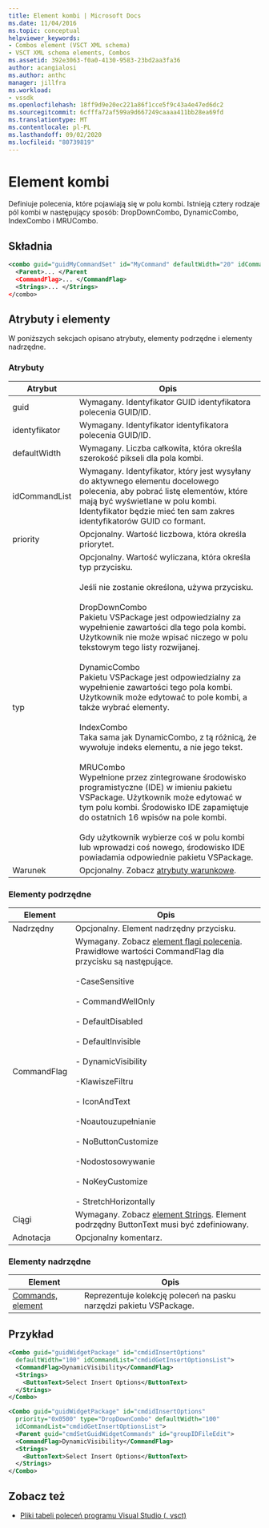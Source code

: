 ```yaml
---
title: Element kombi | Microsoft Docs
ms.date: 11/04/2016
ms.topic: conceptual
helpviewer_keywords:
- Combos element (VSCT XML schema)
- VSCT XML schema elements, Combos
ms.assetid: 392e3063-f0a0-4130-9583-23bd2aa3fa36
author: acangialosi
ms.author: anthc
manager: jillfra
ms.workload:
- vssdk
ms.openlocfilehash: 18ff9d9e20ec221a86f1cce5f9c43a4e47ed6dc2
ms.sourcegitcommit: 6cfffa72af599a9d667249caaaa411bb28ea69fd
ms.translationtype: MT
ms.contentlocale: pl-PL
ms.lasthandoff: 09/02/2020
ms.locfileid: "80739819"
---
```

# <a name="combo-element"></a>Element kombi
Definiuje polecenia, które pojawiają się w polu kombi. Istnieją cztery rodzaje pól kombi w następujący sposób: DropDownCombo, DynamicCombo, IndexCombo i MRUCombo.

## <a name="syntax"></a>Składnia

```xml
<combo guid="guidMyCommandSet" id="MyCommand" defaultWidth="20" idCommandList="MyCommandListID" priority="0x102" type="DropDownCombo">
  <Parent>... </Parent
  <CommandFlag>... </CommandFlag>
  <Strings>... </Strings>
</combo>
```

## <a name="attributes-and-elements"></a>Atrybuty i elementy
 W poniższych sekcjach opisano atrybuty, elementy podrzędne i elementy nadrzędne.

### <a name="attributes"></a>Atrybuty

|Atrybut|Opis|
|---------------|-----------------|
|guid|Wymagany. Identyfikator GUID identyfikatora polecenia GUID/ID.|
|identyfikator|Wymagany. Identyfikator identyfikatora polecenia GUID/ID.|
|defaultWidth|Wymagany. Liczba całkowita, która określa szerokość pikseli dla pola kombi.|
|idCommandList|Wymagany. Identyfikator, który jest wysyłany do aktywnego elementu docelowego polecenia, aby pobrać listę elementów, które mają być wyświetlane w polu kombi. Identyfikator będzie mieć ten sam zakres identyfikatorów GUID co formant.|
|priority|Opcjonalny. Wartość liczbowa, która określa priorytet.|
|typ|Opcjonalny. Wartość wyliczana, która określa typ przycisku.<br /><br /> Jeśli nie zostanie określona, używa przycisku.<br /><br /> DropDownCombo<br /> Pakietu VSPackage jest odpowiedzialny za wypełnienie zawartości dla tego pola kombi. Użytkownik nie może wpisać niczego w polu tekstowym tego listy rozwijanej.<br /><br /> DynamicCombo<br /> Pakietu VSPackage jest odpowiedzialny za wypełnienie zawartości tego pola kombi. Użytkownik może edytować to pole kombi, a także wybrać elementy.<br /><br /> IndexCombo<br /> Taka sama jak DynamicCombo, z tą różnicą, że wywołuje indeks elementu, a nie jego tekst.<br /><br /> MRUCombo<br /> Wypełnione przez zintegrowane środowisko programistyczne (IDE) w imieniu pakietu VSPackage.  Użytkownik może edytować w tym polu kombi. Środowisko IDE zapamiętuje do ostatnich 16 wpisów na pole kombi.<br /><br /> Gdy użytkownik wybierze coś w polu kombi lub wprowadzi coś nowego, środowisko IDE powiadamia odpowiednie pakietu VSPackage.|
|Warunek|Opcjonalny. Zobacz [atrybuty warunkowe](../extensibility/vsct-xml-schema-conditional-attributes.md).|

### <a name="child-elements"></a>Elementy podrzędne

|Element|Opis|
|-------------|-----------------|
|Nadrzędny|Opcjonalny. Element nadrzędny przycisku.|
|CommandFlag|Wymagany. Zobacz [element flagi polecenia](../extensibility/command-flag-element.md). Prawidłowe wartości CommandFlag dla przycisku są następujące.<br /><br /> -CaseSensitive<br /><br /> - CommandWellOnly<br /><br /> - DefaultDisabled<br /><br /> - DefaultInvisible<br /><br /> - DynamicVisibility<br /><br /> -KlawiszeFiltru<br /><br /> - IconAndText<br /><br /> -Noautouzupełnianie<br /><br /> - NoButtonCustomize<br /><br /> -Nodostosowywanie<br /><br /> - NoKeyCustomize<br /><br /> - StretchHorizontally|
|Ciągi|Wymagany. Zobacz [element Strings](../extensibility/strings-element.md). Element podrzędny ButtonText musi być zdefiniowany.|
|Adnotacja|Opcjonalny komentarz.|

### <a name="parent-elements"></a>Elementy nadrzędne

|Element|Opis|
|-------------|-----------------|
|[Commands, element](../extensibility/commands-element.md)|Reprezentuje kolekcję poleceń na pasku narzędzi pakietu VSPackage.|

## <a name="example"></a>Przykład

```xml
<Combo guid="guidWidgetPackage" id="cmdidInsertOptions"
  defaultWidth="100" idCommandList="cmdidGetInsertOptionsList">
  <CommandFlag>DynamicVisibility</CommandFlag>
  <Strings>
    <ButtonText>Select Insert Options</ButtonText>
  </Strings>
</Combo>

<Combo guid="guidWidgetPackage" id="cmdidInsertOptions"
  priority="0x0500" type="DropDownCombo" defaultWidth="100"
  idCommandList="cmdidGetInsertOptionsList">
  <Parent guid="cmdSetGuidWidgetCommands" id="groupIDFileEdit">
  <CommandFlag>DynamicVisibility</CommandFlag>
  <Strings>
    <ButtonText>Select Insert Options</ButtonText>
  </Strings>
</Combo>
```

## <a name="see-also"></a>Zobacz też
- [Pliki tabeli poleceń programu Visual Studio (. vsct)](../extensibility/internals/visual-studio-command-table-dot-vsct-files.md)
